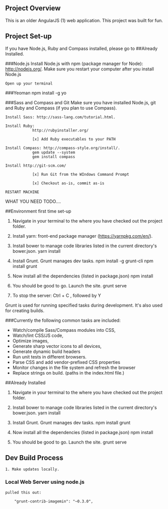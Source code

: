 ## Project Overview

This is an older AngularJS (1) web application.  This project was built for fun. 

## Project Set-up

If you have Node.js, Ruby and Compass installed, please go to ##Already Installed. 

###Node.js
	Install Node.js with npm (package manager for Node): http://nodejs.org/.
	Make sure you restart your computer after you install Node.js

	Open up your terminal

###Yeoman
npm install -g yo

###Sass and Compass and Git
	Make sure you have installed Node.js, git and Ruby and Compass (if you plan to use Compass).

	Install Sass: http://sass-lang.com/tutorial.html.

	Install Ruby:
                http://rubyinstaller.org/

                [x] Add Ruby executables to your PATH

	Install Compass: http://compass-style.org/install/.
                gem update --system
                gem install compass

	Install http://git-scm.com/

                [x] Run Git from the WIndows Command Prompt
                
                [x] Checkout as-is, commit as-is

	RESTART MACHINE


WHAT YOU NEED TODO....

##Environment first time set-up 

1. Navigate in your terminal to the where you have checked out the project folder.

2. Install yarn:  front-end package manager (https://yarnpkg.com/en/).

3. Install bower to manage code libraries listed in the current directory's bower.json.
	yarn install

5. Install Grunt. Grunt manages dev tasks.
	npm install -g grunt-cli
	npm install grunt

6. Now install all the dependencies (listed in package.json)
	npm install

7. You should be good to go. Launch the site.
	grunt serve

8. To stop the server: Ctrl + C , followed by Y

Grunt is used for running specified tasks during development. It's also used for 
creating builds.

###Currently the following common tasks are included: 

* Watch/compile Sass/Compass modules into CSS, 
* Watch/lint CSS/JS code, 
* Optimize images, 
* Generate sharp vector icons to all devices, 
* Generate dynamic build headers 
* Run unit tests in different browsers.
* Parse CSS and add vendor-prefixed CSS properties
* Monitor changes in the file system and refresh the browser
* Replace strings on build. (paths in the index.html file.)



##Already Installed

1. Navigate in your terminal to the where you have checked out the project folder.

2. Install bower to manage code libraries listed in the current directory's bower.json.
	yarn install

3. Install Grunt. Grunt manages dev tasks.
	npm install grunt

4. Now install all the dependencies (listed in package.json)
	npm install

5. You should be good to go. Launch the site.
	grunt serve




## Dev Build Process

    1. Make updates locally.



### Local Web Server using node.js


	
	pulled this out:

	    "grunt-contrib-imagemin": "~0.3.0",